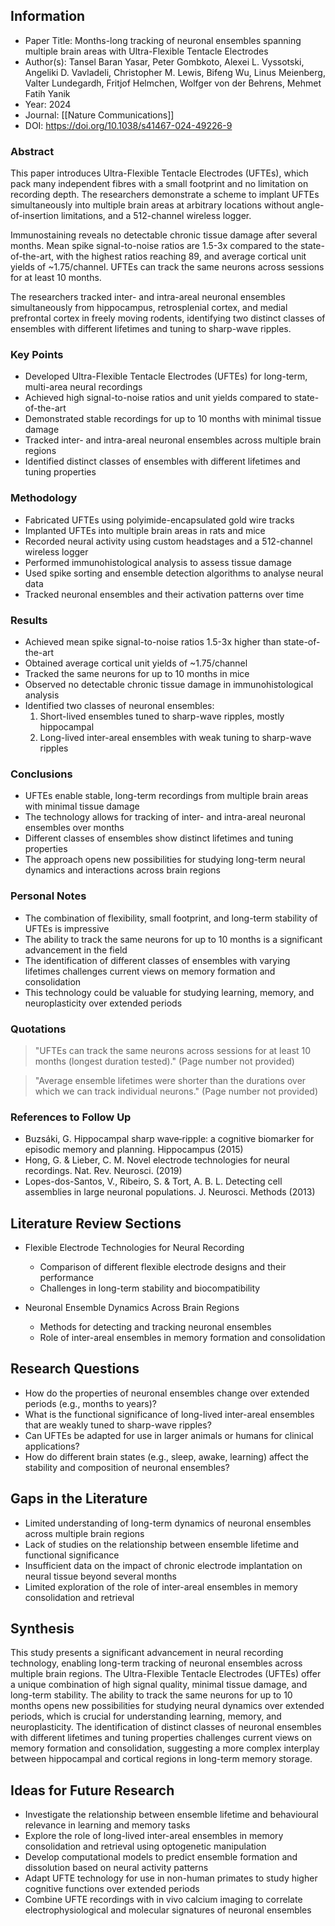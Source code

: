 ## Information

- Paper Title: Months-long tracking of neuronal ensembles spanning multiple brain areas with Ultra-Flexible Tentacle Electrodes
- Author(s): Tansel Baran Yasar, Peter Gombkoto, Alexei L. Vyssotski, Angeliki D. Vavladeli, Christopher M. Lewis, Bifeng Wu, Linus Meienberg, Valter Lundegardh, Fritjof Helmchen, Wolfger von der Behrens, Mehmet Fatih Yanik
- Year: 2024
- Journal: [[Nature Communications]]
- DOI: https://doi.org/10.1038/s41467-024-49226-9

### Abstract

This paper introduces Ultra-Flexible Tentacle Electrodes (UFTEs), which pack many independent fibres with a small footprint and no limitation on recording depth. The researchers demonstrate a scheme to implant UFTEs simultaneously into multiple brain areas at arbitrary locations without angle-of-insertion limitations, and a 512-channel wireless logger. 

Immunostaining reveals no detectable chronic tissue damage after several months. Mean spike signal-to-noise ratios are 1.5-3x compared to the state-of-the-art, with the highest ratios reaching 89, and average cortical unit yields of ~1.75/channel. UFTEs can track the same neurons across sessions for at least 10 months. 

The researchers tracked inter- and intra-areal neuronal ensembles simultaneously from hippocampus, retrosplenial cortex, and medial prefrontal cortex in freely moving rodents, identifying two distinct classes of ensembles with different lifetimes and tuning to sharp-wave ripples.

### Key Points

- Developed Ultra-Flexible Tentacle Electrodes (UFTEs) for long-term, multi-area neural recordings
- Achieved high signal-to-noise ratios and unit yields compared to state-of-the-art
- Demonstrated stable recordings for up to 10 months with minimal tissue damage
- Tracked inter- and intra-areal neuronal ensembles across multiple brain regions
- Identified distinct classes of ensembles with different lifetimes and tuning properties

### Methodology

- Fabricated UFTEs using polyimide-encapsulated gold wire tracks
- Implanted UFTEs into multiple brain areas in rats and mice
- Recorded neural activity using custom headstages and a 512-channel wireless logger
- Performed immunohistological analysis to assess tissue damage
- Used spike sorting and ensemble detection algorithms to analyse neural data
- Tracked neuronal ensembles and their activation patterns over time

### Results

- Achieved mean spike signal-to-noise ratios 1.5-3x higher than state-of-the-art
- Obtained average cortical unit yields of ~1.75/channel
- Tracked the same neurons for up to 10 months in mice
- Observed no detectable chronic tissue damage in immunohistological analysis
- Identified two classes of neuronal ensembles:
  1. Short-lived ensembles tuned to sharp-wave ripples, mostly hippocampal
  2. Long-lived inter-areal ensembles with weak tuning to sharp-wave ripples

### Conclusions

- UFTEs enable stable, long-term recordings from multiple brain areas with minimal tissue damage
- The technology allows for tracking of inter- and intra-areal neuronal ensembles over months
- Different classes of ensembles show distinct lifetimes and tuning properties
- The approach opens new possibilities for studying long-term neural dynamics and interactions across brain regions

### Personal Notes

- The combination of flexibility, small footprint, and long-term stability of UFTEs is impressive
- The ability to track the same neurons for up to 10 months is a significant advancement in the field
- The identification of different classes of ensembles with varying lifetimes challenges current views on memory formation and consolidation
- This technology could be valuable for studying learning, memory, and neuroplasticity over extended periods

### Quotations

> "UFTEs can track the same neurons across sessions for at least 10 months (longest duration tested)." (Page number not provided)

> "Average ensemble lifetimes were shorter than the durations over which we can track individual neurons." (Page number not provided)

### References to Follow Up

- Buzsáki, G. Hippocampal sharp wave‐ripple: a cognitive biomarker for episodic memory and planning. Hippocampus (2015)
- Hong, G. & Lieber, C. M. Novel electrode technologies for neural recordings. Nat. Rev. Neurosci. (2019)
- Lopes-dos-Santos, V., Ribeiro, S. & Tort, A. B. L. Detecting cell assemblies in large neuronal populations. J. Neurosci. Methods (2013)

## Literature Review Sections

- Flexible Electrode Technologies for Neural Recording
  - Comparison of different flexible electrode designs and their performance
  - Challenges in long-term stability and biocompatibility

- Neuronal Ensemble Dynamics Across Brain Regions
  - Methods for detecting and tracking neuronal ensembles
  - Role of inter-areal ensembles in memory formation and consolidation

## Research Questions

- How do the properties of neuronal ensembles change over extended periods (e.g., months to years)?
- What is the functional significance of long-lived inter-areal ensembles that are weakly tuned to sharp-wave ripples?
- Can UFTEs be adapted for use in larger animals or humans for clinical applications?
- How do different brain states (e.g., sleep, awake, learning) affect the stability and composition of neuronal ensembles?

## Gaps in the Literature

- Limited understanding of long-term dynamics of neuronal ensembles across multiple brain regions
- Lack of studies on the relationship between ensemble lifetime and functional significance
- Insufficient data on the impact of chronic electrode implantation on neural tissue beyond several months
- Limited exploration of the role of inter-areal ensembles in memory consolidation and retrieval

## Synthesis

This study presents a significant advancement in neural recording technology, enabling long-term tracking of neuronal ensembles across multiple brain regions. The Ultra-Flexible Tentacle Electrodes (UFTEs) offer a unique combination of high signal quality, minimal tissue damage, and long-term stability. The ability to track the same neurons for up to 10 months opens new possibilities for studying neural dynamics over extended periods, which is crucial for understanding learning, memory, and neuroplasticity. The identification of distinct classes of neuronal ensembles with different lifetimes and tuning properties challenges current views on memory formation and consolidation, suggesting a more complex interplay between hippocampal and cortical regions in long-term memory storage.

## Ideas for Future Research

- Investigate the relationship between ensemble lifetime and behavioural relevance in learning and memory tasks
- Explore the role of long-lived inter-areal ensembles in memory consolidation and retrieval using optogenetic manipulation
- Develop computational models to predict ensemble formation and dissolution based on neural activity patterns
- Adapt UFTE technology for use in non-human primates to study higher cognitive functions over extended periods
- Combine UFTE recordings with in vivo calcium imaging to correlate electrophysiological and molecular signatures of neuronal ensembles